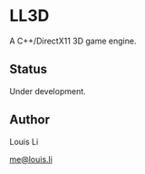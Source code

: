 # LL3D

A C++/DirectX11 3D game engine.

## Status

Under development.

## Author

Louis Li

me@louis.li


